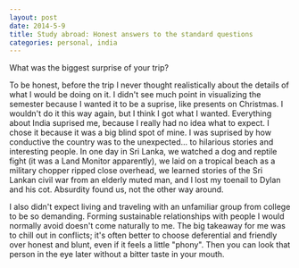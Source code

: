```yaml
---
layout: post
date: 2014-5-9
title: Study abroad: Honest answers to the standard questions
categories: personal, india
---
```


What was the biggest surprise of your trip?

To be honest, before the trip I never thought realistically about the details of what I would be doing on it. I didn't see much point in visualizing the semester because I wanted it to be a suprise, like presents on Christmas. I wouldn't do it this way again, but I think I got what I wanted. Everything about India suprised me, because I really had no idea what to expect. I chose it because it was a big blind spot of mine. I was suprised by how conductive the country was to the unexpected... to hilarious stories and interesting people. In one day in Sri Lanka, we watched a dog and reptile fight (it was a Land Monitor apparently), we laid on a tropical beach as a military chopper ripped close overhead, we learned stories of the Sri Lankan civil war from an elderly muted man, and I lost my toenail to Dylan and his cot. Absurdity found us, not the other way around.

I also didn't expect living and traveling with an unfamiliar group from college to be so demanding. Forming sustainable relationships with people I would normally avoid doesn't come naturally to me. The big takeaway for me was to chill out in conflicts; it's often better to choose deferential and friendly over honest and blunt, even if it feels a little "phony". Then you can look that person in the eye later without a bitter taste in your mouth.
